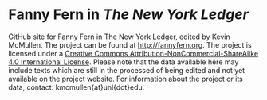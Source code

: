 # Fanny Fern in <em>The New York Ledger</em>
GitHub site for Fanny Fern in The New York Ledger, edited by Kevin McMullen. The project can be found at <a href="http://fannyfern.org">http://fannyfern.org</a>. The project is licensed under a <a href="https://creativecommons.org/licenses/by-nc-sa/4.0/">Creative Commons Attribution-NonCommercial-ShareAlike 4.0 International License</a>. Please note that the data available here may include texts which are still in the processed of being edited and not yet available on the project website. For information about the project or its data, contact: kmcmullen{at}unl{dot}edu. 
